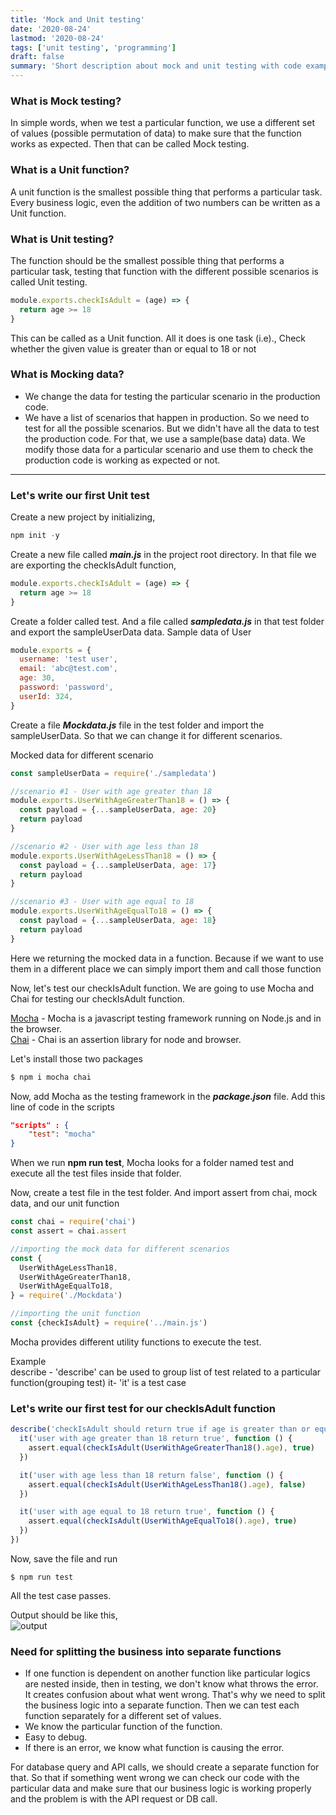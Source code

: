 ```yaml
---
title: 'Mock and Unit testing'
date: '2020-08-24'
lastmod: '2020-08-24'
tags: ['unit testing', 'programming']
draft: false
summary: 'Short description about mock and unit testing with code examples.'
---
```


### What is Mock testing?

In simple words, when we test a particular function, we use a different set of values (possible permutation of data) to make sure that the function works as expected. Then that can be called Mock testing.

### What is a Unit function?

A unit function is the smallest possible thing that performs a particular task. Every business logic, even the addition of two numbers can be written as a Unit function.

### What is Unit testing?

The function should be the smallest possible thing that performs a particular task, testing that function with the different possible scenarios is called Unit testing.

```js
module.exports.checkIsAdult = (age) => {
  return age >= 18
}
```

This can be called as a Unit function. All it does is one task (i.e)., Check whether the given value is greater than or equal to 18 or not

### What is Mocking data?

- We change the data for testing the particular scenario in the production code.
- We have a list of scenarios that happen in production. So we need to test for all the possible scenarios. But we didn't have all the data to test the production code. For that, we use a sample(base data) data. We modify those data for a particular scenario and use them to check the production code is working as expected or not.

---

### Let's write our first Unit test

Create a new project by initializing,

```js
npm init -y
```

Create a new file called **_main.js_** in the project root directory. In that file we are exporting the checkIsAdult function,

```js
module.exports.checkIsAdult = (age) => {
  return age >= 18
}
```

Create a folder called test. And a file called **_sampledata.js_** in that test folder and export the sampleUserData data.
Sample data of User

```js
module.exports = {
  username: 'test user',
  email: 'abc@test.com',
  age: 30,
  password: 'password',
  userId: 324,
}
```

Create a file **_Mockdata.js_** file in the test folder and import the sampleUserData. So that we can change it for different scenarios.

Mocked data for different scenario

```js
const sampleUserData = require('./sampledata')

//scenario #1 - User with age greater than 18
module.exports.UserWithAgeGreaterThan18 = () => {
  const payload = {...sampleUserData, age: 20}
  return payload
}

//scenario #2 - User with age less than 18
module.exports.UserWithAgeLessThan18 = () => {
  const payload = {...sampleUserData, age: 17}
  return payload
}

//scenario #3 - User with age equal to 18
module.exports.UserWithAgeEqualTo18 = () => {
  const payload = {...sampleUserData, age: 18}
  return payload
}
```

Here we returning the mocked data in a function. Because if we want to use them in a different place we can simply import them and call those function

Now, let's test our checkIsAdult function. We are going to use Mocha and Chai for testing our checkIsAdult function.

[Mocha](https://mochajs.org/) - Mocha is a javascript testing framework running on Node.js and in the browser.  
[Chai](https://www.chaijs.com/) - Chai is an assertion library for node and browser.

Let's install those two packages

```js
$ npm i mocha chai
```

Now, add Mocha as the testing framework in the **_package.json_** file. Add this line of code in the scripts

```json
"scripts" : {
    "test": "mocha"
}
```

When we run **npm run test**, Mocha looks for a folder named test and execute all the test files inside that folder.

Now, create a test file in the test folder. And import assert from chai, mock data, and our unit function

```js
const chai = require('chai')
const assert = chai.assert

//importing the mock data for different scenarios
const {
  UserWithAgeLessThan18,
  UserWithAgeGreaterThan18,
  UserWithAgeEqualTo18,
} = require('./Mockdata')

//importing the unit function
const {checkIsAdult} = require('../main.js')
```

Mocha provides different utility functions to execute the test.

Example  
 describe - 'describe' can be used to group list of test related to a particular function(grouping test)
it- 'it' is a test case

### Let's write our first test for our checkIsAdult function

```js
describe('checkIsAdult should return true if age is greater than or equal to 18 and false if it is less than 18', function () {
  it('user with age greater than 18 return true', function () {
    assert.equal(checkIsAdult(UserWithAgeGreaterThan18().age), true)
  })

  it('user with age less than 18 return false', function () {
    assert.equal(checkIsAdult(UserWithAgeLessThan18().age), false)
  })

  it('user with age equal to 18 return true', function () {
    assert.equal(checkIsAdult(UserWithAgeEqualTo18().age), true)
  })
})
```

Now, save the file and run

```
$ npm run test
```

All the test case passes.

Output should be like this,  
![output](https://user-images.githubusercontent.com/63153493/91118718-36b94c00-e6af-11ea-99ff-707d8ab8b9ad.png)

### Need for splitting the business into separate functions

- If one function is dependent on another function like particular logics are nested inside, then in testing, we don't know what throws the error. It creates confusion about what went wrong. That's why we need to split the business logic into a separate function. Then we can test each function separately for a different set of values.
- We know the particular function of the function.
- Easy to debug.
- If there is an error, we know what function is causing the error.

For database query and API calls, we should create a separate function for that. So that if something went wrong we can check our code with the particular data and make sure that our business logic is working properly and the problem is with the API request or DB call.
